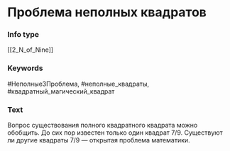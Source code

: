 # Проблема неполных квадратов
### Info type
[[2_N_of_Nine]]
### Keywords
#Неполные3Проблема, #неполные_квадраты, #квадратный_магический_квадрат
### Text
Вопрос существования полного квадратного квадрата можно обобщить. До сих пор известен только один квадрат 7/9. Существуют ли другие квадраты 7/9 — открытая проблема математики.